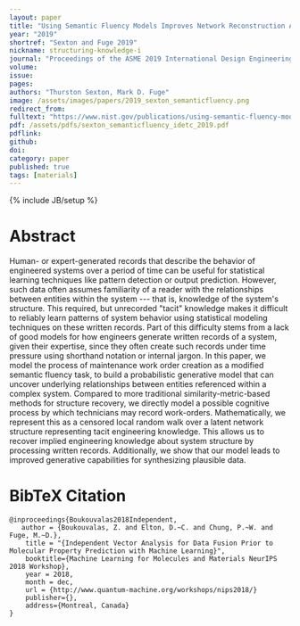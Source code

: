 ```yaml
---
layout: paper
title: "Using Semantic Fluency Models Improves Network Reconstruction Accuracy of Tacit Engineering Knowledge"
year: "2019"
shortref: "Sexton and Fuge 2019"
nickname: structuring-knowledge-i
journal: "Proceedings of the ASME 2019 International Design Engineering Technical Conferences and Computers and Information in Engineering Conference (IDETC/CIE2019)"
volume:
issue:
pages:  
authors: "Thurston Sexton, Mark D. Fuge"
image: /assets/images/papers/2019_sexton_semanticfluency.png
redirect_from:
fulltext: "https://www.nist.gov/publications/using-semantic-fluency-models-improves-network-reconstruction-accuracy-tacit"
pdf: /assets/pdfs/sexton_semanticfluency_idetc_2019.pdf
pdflink:
github:
doi:
category: paper
published: true
tags: [materials]
---
```

{% include JB/setup %}

# Abstract

Human- or expert-generated records that describe the behavior of
engineered systems over a period of time can be useful for statistical
learning techniques like pattern detection or output prediction.
However, such data often assumes familiarity of a reader with the
relationships between entities within the system --- that is, knowledge of
the system's structure. This required, but unrecorded "tacit" knowledge
makes it difficult to reliably learn patterns of system behavior using
statistical modeling techniques on these written records. Part of this
difficulty stems from a lack of good models for how engineers generate
written records of a system, given their expertise, since they often
create such records under time pressure using shorthand notation or
internal jargon. In this paper, we model the process of maintenance work
order creation as a modified semantic fluency task, to build a
probabilistic generative model that can uncover underlying relationships
between entities referenced within a complex system. Compared to more
traditional similarity-metric-based methods for structure recovery, we
directly model a possible cognitive process by which technicians may
record work-orders. Mathematically, we represent this as a censored
local random walk over a latent network structure representing tacit
engineering knowledge. This allows us to recover implied engineering
knowledge about system structure by processing written records.
Additionally, we show that our model leads to improved generative
capabilities for synthesizing plausible data.

# BibTeX Citation

```
@inproceedings{Boukouvalas2018Independent,
   author = {Boukouvalas, Z. and Elton, D.~C. and Chung, P.~W. and Fuge, M.~D.},
    title = "{Independent Vector Analysis for Data Fusion Prior to Molecular Property Prediction with Machine Learning}",
    booktitle={Machine Learning for Molecules and Materials NeurIPS 2018 Workshop},
    year = 2018,
    month = dec,
    url = {http://www.quantum-machine.org/workshops/nips2018/}
    publisher={},
    address={Montreal, Canada}
}
